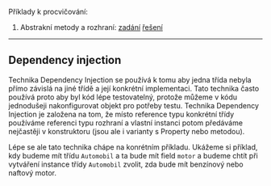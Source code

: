 Příklady k procvičování:
1. Abstrakní metody a rozhraní: [zadání](1_zadani.cs) [řešení](Reseni)
---

## Dependency injection


Technika Dependency Injection se používá k tomu aby jedna třída nebyla přímo závislá na jiné třídě a její konkrétní implementaci. Tato technika často používá proto aby byl kód lépe testovatelný, protože můžeme v kódu jednodušeji nakonfigurovat objekt pro potřeby testu. Technika Dependency Injection je založena na tom, že místo reference typu konkrétní třídy používáme referenci typu rozhraní a vlastní instanci potom předáváme nejčastěji v konstruktoru (jsou ale i varianty s Property nebo metodou). 

Lépe se ale tato technika chápe na konrétním příkladu. Ukážeme si příklad, kdy budeme mít třídu `Automobil` a ta bude mít field `motor` a budeme chtít při vytváření instance třídy `Automobil` zvolit, zda bude mít benzínový nebo naftový motor.
